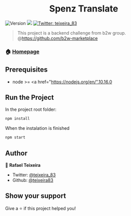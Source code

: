 <h1 align="center">Spenz Translate</h1>
<p>
  <img alt="Version" src="https://img.shields.io/badge/version-1-blue.svg?cacheSeconds=2592000" />
  <img src="https://img.shields.io/badge/node-%3E%3D10.16.0-green" />

  <a href="https://twitter.com/teixeira_83">
    <img alt="Twitter: teixeira_83" src="https://img.shields.io/twitter/follow/teixeira_83.svg?style=social" target="_blank" />
  </a>
</p>

> This project is a backend challenge from b2w group. 
@https://github.com/b2w-marketplace

### 🏠 [Homepage](https://github.com/teixeira83/challenge-backend)

## Prerequisites

- node >= <a href="https://nodejs.org/en/".10.16.0</a>

## Run the Project

In the project root folder:

```sh
npm install
```
When the instalation is finished
```sh
npm start
```

## Author

👤 **Rafael Teixeira**

* Twitter: [@teixeira_83](https://twitter.com/teixeira_83)
* Github: [@teixeira83](https://github.com/teixeira83)

## Show your support

Give a ⭐️ if this project helped you!
